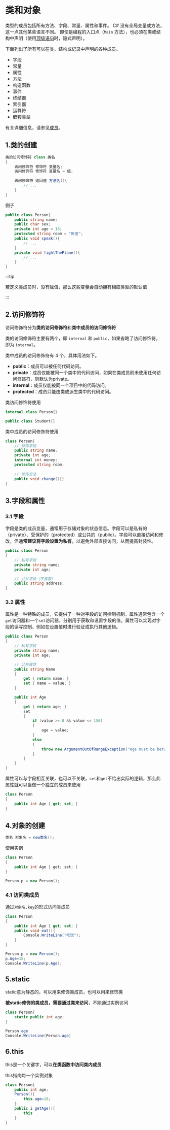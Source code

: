 # 类和对象

类型的成员包括所有方法、字段、常量、属性和事件。 C# 没有全局变量或方法，这一点其他某些语言不同。 即使是编程的入口点（`Main` 方法），也必须在类或结构中声明（使用[顶级语句](https://learn.microsoft.com/zh-cn/dotnet/csharp/fundamentals/program-structure/top-level-statements)时，隐式声明）。

下面列出了所有可以在类、结构或记录中声明的各种成员。

- 字段
- 常量
- 属性
- 方法
- 构造函数
- 事件
- 终结器
- 索引器
- 运算符
- 嵌套类型

有关详细信息，请参见[成员](https://learn.microsoft.com/zh-cn/dotnet/csharp/programming-guide/classes-and-structs/members)。

## 1.类的创建

```cs
类的访问修饰符 class 类名
{
    访问修饰符 修饰符 变量名;
    访问修饰符 修饰符 变量名 = 值;
    
    访问修饰符 返回值 方法名(){
        // ...
    }
}
```

例子

```cs
public class Person{
    public string name;
    public char sex;
    private int age = 18;
    protected string room = "卧室";
    public void speak(){
        // ...
    }
    private void fightThePlane(){
		// ...
    }
}
```



:::tip

若定义类成员时，没有赋值，那么这些变量会自动拥有相应类型的默认值

:::

## 2.访问修饰符

访问修饰符分为**类的访问修饰符**和**类中成员的访问修饰符**

类的访问修饰符主要有两个，即 `internal` 和 `public`，如果省略了访问修饰符，即为 `internal`。

类中成员的访问修饰符有 4 个，具体用法如下。

- **public**：成员可以被任何代码访问。
- **private**：成员仅能被同一个类中的代码访问，如果在类成员前未使用任何访问修饰符，则默认为private。
- **internal**：成员仅能被同一个项目中的代码访问。
- **protected**：成员只能由类或派生类中的代码访问。



类访问修饰符使用

```cs
internal class Person{}

public class Student{}
```

类中成员的访问修饰符使用

```cs
class Person{
    // 修饰字段
	public string name;
    private int age;
    internal int money;
    protected string room;
    
    // 修饰方法
    public void change(){}
}
```



## 3.字段和属性

### 3.1 字段

字段是类的成员变量，通常用于存储对象的状态信息。字段可以是私有的（private）、受保护的（protected）或公共的（public）。字段可以直接访问和修改，但通**常建议将字段设置为私有**，以避免外部直接访问，从而提高封装性。

```cs
public class Person
{
    // 私有字段
    private string name;
    private int age;

    // 公共字段（不推荐）
    public string address;
}
```



### 3.2 属性

属性是一种特殊的成员，它提供了一种对字段的访问控制机制。属性通常包含一个`get`访问器和一个`set`访问器，分别用于获取和设置字段的值。属性可以实现对字段的读写控制，例如在设置值时进行验证或执行其他逻辑。

```cs
public class Person
{
    // 私有字段
    private string name;
    private int age;

    // 公共属性
    public string Name
    {
        get { return name; }
        set { name = value; }
    }

    public int Age
    {
        get { return age; }
        set
        {
            if (value >= 0 && value <= 150)
            {
                age = value;
            }
            else
            {
                throw new ArgumentOutOfRangeException("Age must be between 0 and 150.");
            }
        }
    }
}
```

属性可以与字段相互关联，也可以不关联，`set`和`get`不给出实际的逻辑，那么此属性就可以当做一个独立的成员来使用

```cs
class Person
{
    public int Age { get; set; }
}
```



## 4.对象的创建

```cs
类名 对象名 = new类名();
```

使用实例

```c++
class Person
{
    public int Age { get; set; }
}

Person p = new Person();
```



### 4.1 访问类成员

通过`对象名.key`的形式访问类成员

```cs
class Person
{
    public int Age { get; set; }
    public void eat(){
        Console.WriteLine("吃饭");
    }
}

Person p = new Person();
p.Age=18;
Console.WriteLine(p.Age);
```







## 5.static

static意为静态的，可以用来修饰类成员，也可以用来修饰类

**被static修饰的类成员，需要通过类来访问**，不能通过实例访问

```cs
class Person{
	static public int age;
}

Person.age 
Console.WriteLine(Person.age)
```





## 6.this

this是一个关键字，可以**在类函数中访问类内成员**

this指向每一个实例对象

```cs
class Person{
	public int age;
    Person(){
		this.age=18;
    }
    public i getAge(){
       	this
    }
}
```



